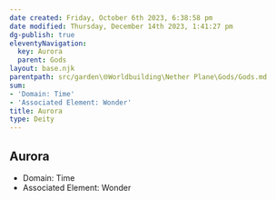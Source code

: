 ```yaml
---
date created: Friday, October 6th 2023, 6:38:58 pm
date modified: Thursday, December 14th 2023, 1:41:27 pm
dg-publish: true
eleventyNavigation:
  key: Aurora
  parent: Gods
layout: base.njk
parentpath: src/garden\🌐Worldbuilding\Nether Plane\Gods/Gods.md
sum:
- 'Domain: Time'
- 'Associated Element: Wonder'
title: Aurora
type: Deity
---
```


## Aurora
- Domain: Time
- Associated Element: Wonder